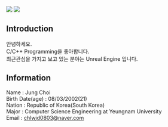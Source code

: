<img src="https://capsule-render.vercel.app/api?type=waving&color=FF8C00&height=150&section=header&text=CJ'GITHUB&fontSize=20" />
<img src="https://capsule-render.vercel.app/api?type=waving&color=0000CD&height=300&section=footer&text=HelloWorld!&fontSize=40" />

## Introduction<br/>
안녕하세요.<br/>
C/C++ Programming을 좋아합니다.<br/>
최근관심을 가지고 보고 있는 분야는 Unreal Engine 입니다.<br/>

## Information<br/>
Name : Jung Choi<br/>
Birth Date(age) : 08/03/2002(21)<br/>
Nation : Republic of Korea(South Korea)<br/>
Major : Computer Science Engineering at Yeungnam University<br/>
Email : chlwjd0803@naver.com
